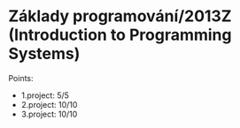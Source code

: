 # Základy programování/2013Z (Introduction to Programming Systems)

Points:
 - 1.project: 5/5
 - 2.project: 10/10
 - 3.project: 10/10
